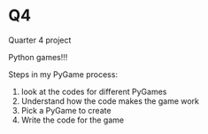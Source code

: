# Q4
Quarter 4 project

Python games!!!


Steps in my PyGame process:
1) look at the codes for different PyGames
2) Understand how the code makes the game work
3) Pick a PyGame to create
4) Write the code for the game
